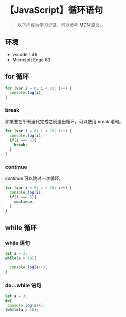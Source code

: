 # 【JavaScript】循环语句

> 以下内容为学习记录，可以参考 [MDN][1] 原文。

## 环境

- vscode 1.46
- Microsoft Edge 83

## for 循环

```js
for (var i = 0; i < 10; i++) {
  console.log(i);
}
```

### break

如果要在所有迭代完成之前退出循环，可以使用 break 语句。

```js
for (var i = 0; i < 10; i++) {
  console.log(i);
  if(i === 5){
    break;
  }
}
```

### continue

continue 可以跳过一次循环。

```js
for (var i = 0; i < 10; i++) {
  console.log(i);
  if(i === 5){
    continue;
  }
}
```

## while 循环

### while 语句

```js
let a = 3;
while(a > 10){

  console.log(a++);
}
```

### do...while 语句

```js
let a = 3;
do{
 console.log(a++);
}while(a > 10);
```

[1]: https://developer.mozilla.org/zh-CN/docs/Learn/JavaScript/Building_blocks/Looping_code